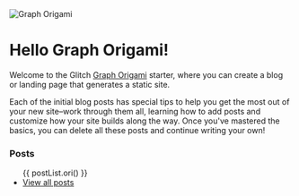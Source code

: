 <div class="illo-container">
  <img src="/assets/bird.svg" class="illustration" style="transform: none" alt="Graph Origami">
</div>

# Hello Graph Origami!

Welcome to the Glitch [Graph Origami](https://graphorigami.org) starter, where you can create a blog or landing page that generates a static site.

Each of the initial blog posts has special tips to help you get the most out of your new site–work through them all, learning how to add posts and customize how your site builds along the way. Once you've mastered the basics, you can delete all these posts and continue writing your own!

### Posts

<ul>
  {{ postList.ori() }}
  <li><a href="/posts">View all posts</a></li>
</ul>
